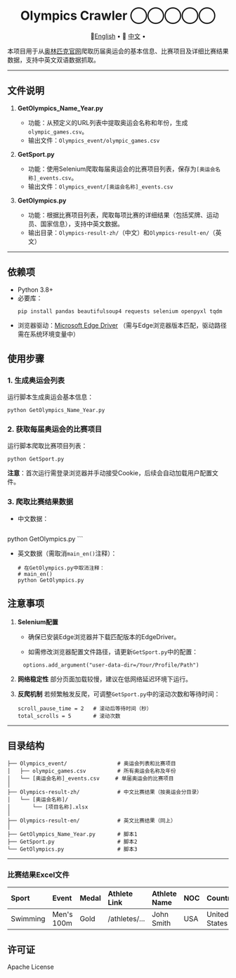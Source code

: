 <div align="center">
  <h1>Olympics Crawler ◯‍◯‍◯‍◯‍◯</h1>     
  <p align="center">
    🤗<a href="README.md">English</a> • 
    🤗 <a href="README-CN.md">中文</a> • 
  </p>
</div>


本项目用于从[奥林匹克官网](https://olympics.com)爬取历届奥运会的基本信息、比赛项目及详细比赛结果数据，支持中英文双语数据抓取。


---

## 文件说明

1. **GetOlympics_Name_Year.py**  
   - 功能：从预定义的URL列表中提取奥运会名称和年份，生成`olympic_games.csv`。
   - 输出文件：`Olympics_event/olympic_games.csv`

2. **GetSport.py**  
   - 功能：使用Selenium爬取每届奥运会的比赛项目列表，保存为`[奥运会名称]_events.csv`。
   - 输出文件：`Olympics_event/[奥运会名称]_events.csv`

3. **GetOlympics.py**  
   - 功能：根据比赛项目列表，爬取每项比赛的详细结果（包括奖牌、运动员、国家信息），支持中英文数据。
   - 输出目录：`Olympics-result-zh/`（中文）和`Olympics-result-en/`（英文）

---

## 依赖项

- Python 3.8+
- 必要库：
  ```bash
  pip install pandas beautifulsoup4 requests selenium openpyxl tqdm

- 浏览器驱动：[Microsoft Edge Driver](https://developer.microsoft.com/en-us/microsoft-edge/tools/webdriver/)
  （需与Edge浏览器版本匹配，驱动路径需在系统环境变量中）

  

  
## 使用步骤

### 1. 生成奥运会列表

运行脚本生成奥运会基本信息：

```
python GetOlympics_Name_Year.py
```

### 2. 获取每届奥运会的比赛项目

  运行脚本爬取比赛项目列表：

  ```
  python GetSport.py
  ```

  **注意**：首次运行需登录浏览器并手动接受Cookie，后续会自动加载用户配置文件。

  ### 3. 爬取比赛结果数据

  - 中文数据：

    ```
python GetOlympics.py
    ```

  - 英文数据（需取消`main_en()`注释）：

    ```
    # 在GetOlympics.py中取消注释：
    # main_en()
    python GetOlympics.py
    ```
    
## 注意事项


1. **Selenium配置**

   - 确保已安装Edge浏览器并下载匹配版本的EdgeDriver。

   - 如需修改浏览器配置文件路径，请更新`GetSport.py`中的配置：

```
     options.add_argument("user-data-dir=/Your/Profile/Path")
```

2. **网络稳定性**
   部分页面加载较慢，建议在低网络延迟环境下运行。

3. **反爬机制**
   若频繁触发反爬，可调整`GetSport.py`中的滚动次数和等待时间：

   ```
   scroll_pause_time = 2   # 滚动后等待时间（秒）
   total_scrolls = 5       # 滚动次数
   ```

---

## 目录结构

```
├── Olympics_event/                # 奥运会列表和比赛项目
│   ├── olympic_games.csv          # 所有奥运会名称及年份
│   └── [奥运会名称]_events.csv     # 单届奥运会的比赛项目
│
├── Olympics-result-zh/            # 中文比赛结果（按奥运会分目录）
│   └── [奥运会名称]/
│       └── [项目名称].xlsx
│
├── Olympics-result-en/            # 英文比赛结果（同上）
│
├── GetOlympics_Name_Year.py       # 脚本1
├── GetSport.py                    # 脚本2
└── GetOlympics.py                 # 脚本3
```

------

### 比赛结果Excel文件

| Sport    | Event      | Medal | Athlete Link  | Athlete Name | NOC  | Country       |
| :------- | :--------- | :---- | :------------ | :----------- | :--- | :------------ |
| Swimming | Men's 100m | Gold  | /athletes/... | John Smith   | USA  | United States |

## 许可证

Apache License